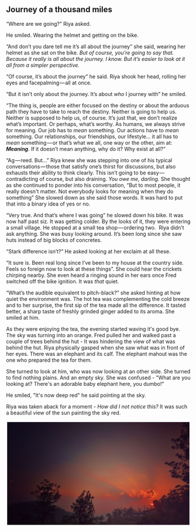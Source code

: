 ## Journey of a thousand miles

“Where are we going?” Riya asked.  

He smiled. Wearing the helmet and getting on the bike.  

“And don’t you dare tell me it’s all about the journey” she said, wearing her helmet as she sat on the bike. *But of course, you’re going to say that. Because it really is all about the journey. I know. But it’s easier to look at it all from a simpler perspective.*  

“Of course, it’s about the journey” he said. Riya shook her head, rolling her eyes and facepalming — all at once.  

“But it isn’t only about the journey. It’s about *who* I journey with” he smiled. 

“The thing is, people are either focused on the destiny or about the arduous path they have to take to reach the destiny. Neither is going to help us. Neither is supposed to help us, of course. It’s just that, we don’t realize what’s important. Or perhaps, what’s worthy. As humans, we always strive for meaning. Our job has to *mean* something. Our actions have to *mean* something. Our relationships, our friendships, our lifestyle… it all has to *mean* something — or that’s what we all, one way or the other, aim at: ***Meaning***. If it doesn’t mean anything, why do it? Why exist at all?”

“Ag — reed. But…” Riya knew she was stepping into one of his typical conversations — those that satisfy one’s thirst for discussions, but also exhausts their ability to think clearly. This isn’t going to be easy — contradicting of course, but also draining. *You owe me, darling.* She thought as she continued to ponder into his conversation, “But to most people, it really doesn't matter. Not everybody looks for meaning when they do something” She slowed down as she said those words. It was hard to put that into a binary idea of yes or no.


“Very true. And that’s where I was going” he slowed down his bike. It was now half past siz. It was getting colder. By the looks of it, they were entering a small village. He stopped at a small tea shop — ordering two. 
Riya didn’t ask anything. She was busy looking around. It’s been long since she saw huts instead of big blocks of concretes. 

“Stark difference isn’t?” He asked looking at her exclaim at all these. 

“It sure is. Been real long since I’ve been to my house at the country side. Feels so foreign now to look at these things”. She could hear the crickets chirping nearby. She even heard a ringing sound in her ears once Fred switched off the bike ignition. It was *that* quiet. 

“What’s the audible equivalent to pitch-black?” she asked hinting at how quiet the environment was. The hot tea was complementing the cold breeze and to her surprise, the first sip of the tea made all the difference. It tasted better, a sharp taste of freshly grinded ginger added to its aroma. She smiled at him.

As they were enjoying the tea, the evening started waving it's good bye. The sky was turning into an orange. Fred pulled her and walked past a couple of trees behind the hut - It was hindering the view of what was behind the hut. Riya physically gasped when she saw what was in front of her eyes. There was an elephant and its calf. The elephant mahout was the one who prepared the tea for them. 

She turned to look at him, who was now looking at an other side. She turned to find nothing plains. And an empty sky. She was confused - "What are you looking at? There's an adorable baby elephant here, you dumbo!" 

He smiled, "It's now deep red" he said pointing at the sky. 

Riya was taken aback for a moment - *How did I not notice this?* It was such a beautiful view of the sun painting the sky red. 

![sun-set](sun_set.jpg)